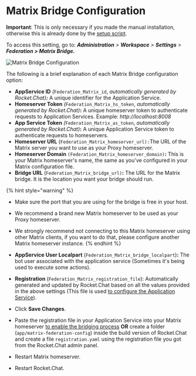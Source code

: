 # Matrix Bridge Configuration

**Important**: This is only necessary if you made the manual installation, otherwise this is already done by the [setup script](matrix-homeserver-setup.md#automated-installation-recommended).

To access this setting, go to: _**Administration** > **Workspace** > **Settings** > **Federation > Matrix Bridge.**_

![Matrix Bridge Configuration](<../../../../../../.gitbook/assets/2022-07-22\_12-28-56 (1) (1).png>)

The following is a brief explanation of each Matrix Bridge configuration option:

* **AppService ID** _(_`Federation_Matrix_id`, _automatically generated by Rocket.Chat)**:**_ A unique identifier for the Application Service.
* **Homeserver Token** _(_`Federation_Matrix_hs_token`, _automatically generated by Rocket.Chat)_**:** A unique homeserver token to authenticate requests to Application Services. Example: _http://localhost:8008_
* **App Service Token** _(_`Federation_Matrix_as_token`, _automatically generated by Rocket.Chat)_**:** A unique Application Service token to authenticate requests to homeservers.
* **Homeserver URL** (`Federation_Matrix_homeserver_url):`The URL of the Matrix server you want to use as your Proxy homeserver.
* **Homeserver Domain** `(Federation_Matrix_homeserver_domain)`**:**  This is your Matrix homeserver's name, the same as you've configured in your Matrix configuration file.
* **Bridge URL** (`Federation_Matrix_bridge_url)`**:** The URL for the Matrix bridge. It is the location you want your bridge should run.

{% hint style="warning" %}
* Make sure the port that you are using for the bridge is free in your host.
* We recommend a brand new Matrix homeserver to be used as your Proxy homeserver.
* We strongly recommend not connecting to this Matrix homeserver using other Matrix clients, if you want to do that, please configure another Matrix homeserver instance.
{% endhint %}

* **AppService User Localpart** (`Federation_Matrix_bridge_localpart`)**:** The bot user associated with the application service (Sometimes it's being used to execute some actions).
* **Registration** (`Federation_Matrix_registration_file`):  Automatically generated and updated by Rocket.Chat based on all the values provided in the above settings (This file is used [to configure the Application Service](matrix-homeserver-setup.md#manual-installation)).
* Click **Save Changes**.
* Paste the registration file in your Application Service into your Matrix homeserver [to enable the bridging process](https://matrix-org.github.io/synapse/latest/application\_services.html) **OR**  create a folder (`app/matrix-federation-config`) inside the build version of Rocket.Chat and create a file `registration.yaml` using the registration file you got from the Rocket.Chat admin panel.
* Restart Matrix homeserver.
* Restart Rocket.Chat.
